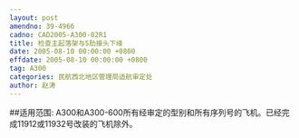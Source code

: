 ```yaml
---
layout: post
amendno: 39-4966
cadno: CAD2005-A300-02R1
title: 检查主起落架与5肋接头下缘
date: 2005-08-10 00:00:00 +0800
effdate: 2005-08-10 00:00:00 +0800
tag: A300
categories: 民航西北地区管理局适航审定处
author: 赵涛
---
```


##适用范围:
A300和A300-600所有经审定的型别和所有序列号的飞机。已经完成11912或11932号改装的飞机除外。

